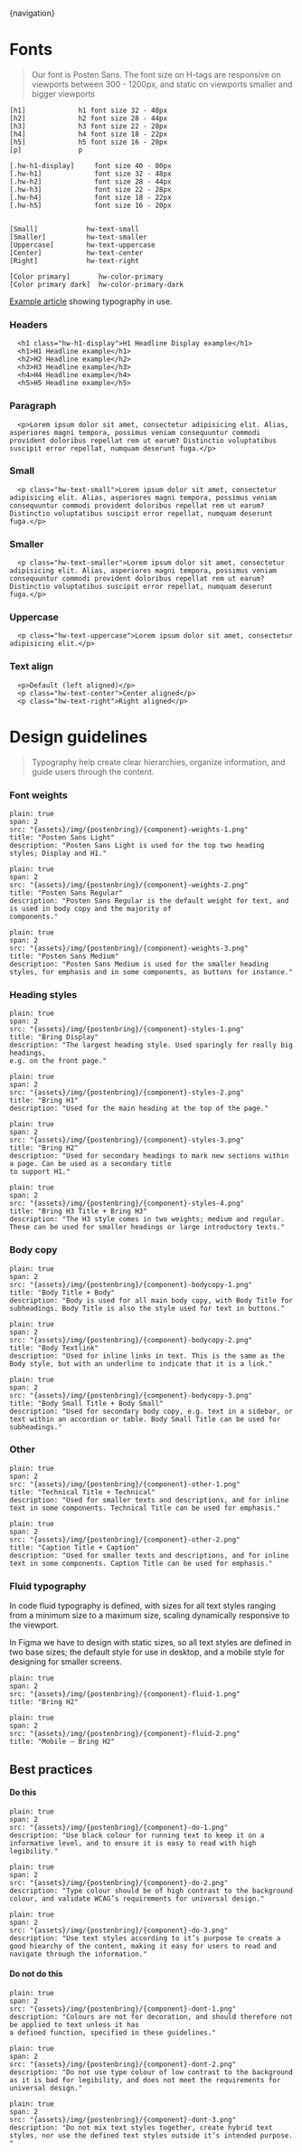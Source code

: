 {navigation}


# Fonts

> Our font is Posten Sans.
> The font size on H-tags are responsive on viewports between 300 - 1200px, and static on viewports smaller and bigger viewports

```code
[h1]             h1 font size 32 - 48px
[h2]             h2 font size 28 - 44px
[h3]             h3 font size 22 - 28px
[h4]             h4 font size 18 - 22px
[h5]             h5 font size 16 - 20px
[p]              p

[.hw-h1-display]     font size 40 - 80px
[.hw-h1]             font size 32 - 48px
[.hw-h2]             font size 28 - 44px
[.hw-h3]             font size 22 - 28px
[.hw-h4]             font size 18 - 22px
[.hw-h5]             font size 16 - 20px


[Small]            hw-text-small
[Smaller]          hw-text-smaller
[Uppercase]        hw-text-uppercase
[Center]           hw-text-center
[Right]            hw-text-right

[Color primary]       hw-color-primary
[Color primary dark]  hw-color-primary-dark
```




[Example article](https://www.bring.no/test/articles/designsystems) showing typography in use.
 
### Headers

```html|responsive,plain,light
  <h1 class="hw-h1-display">H1 Headline Display example</h1>
  <h1>H1 Headline example</h1>
  <h2>H2 Headline example</h2>
  <h3>H3 Headline example</h3>
  <h4>H4 Headline example</h4>
  <h5>H5 Headline example</h5>
```

### Paragraph

```html|span-4,plain,light
  <p>Lorem ipsum dolor sit amet, consectetur adipisicing elit. Alias, asperiores magni tempora, possimus veniam consequuntur commodi provident doloribus repellat rem ut earum? Distinctio voluptatibus suscipit error repellat, numquam deserunt fuga.</p>
```

### Small
```html|span-4,plain,light
  <p class="hw-text-small">Lorem ipsum dolor sit amet, consectetur adipisicing elit. Alias, asperiores magni tempora, possimus veniam consequuntur commodi provident doloribus repellat rem ut earum? Distinctio voluptatibus suscipit error repellat, numquam deserunt fuga.</p>
```

### Smaller
```html|span-4,plain,light
  <p class="hw-text-smaller">Lorem ipsum dolor sit amet, consectetur adipisicing elit. Alias, asperiores magni tempora, possimus veniam consequuntur commodi provident doloribus repellat rem ut earum? Distinctio voluptatibus suscipit error repellat, numquam deserunt fuga.</p>
```


### Uppercase
```html|span-4,plain,light
  <p class="hw-text-uppercase">Lorem ipsum dolor sit amet, consectetur adipisicing elit.</p>
```

### Text align
```html|span-4,plain,light
  <p>Default (left aligned)</p>
  <p class="hw-text-center">Center aligned</p>
  <p class="hw-text-right">Right aligned</p>

```







# Design guidelines

> Typography help create clear hierarchies, organize information, and guide users through the content.







### Font weights
```image
plain: true
span: 2
src: "{assets}/img/{postenbring}/{component}-weights-1.png"
title: "Posten Sans Light"
description: "Posten Sans Light is used for the top two heading styles; Display and H1."
```
```image
plain: true
span: 2
src: "{assets}/img/{postenbring}/{component}-weights-2.png"
title: "Posten Sans Regular"
description: "Posten Sans Regular is the default weight for text, and is used in body copy and the majority of
components."
```
```image
plain: true
span: 2
src: "{assets}/img/{postenbring}/{component}-weights-3.png"
title: "Posten Sans Medium"
description: "Posten Sans Medium is used for the smaller heading styles, for emphasis and in some components, as buttons for instance."
```




### Heading styles
```image
plain: true
span: 2
src: "{assets}/img/{postenbring}/{component}-styles-1.png"
title: "Bring Display"
description: "The largest heading style. Used sparingly for really big headings, 
e.g. on the front page."
```
```image
plain: true
span: 2
src: "{assets}/img/{postenbring}/{component}-styles-2.png"
title: "Bring H1"
description: "Used for the main heading at the top of the page."
```
```image
plain: true
span: 2
src: "{assets}/img/{postenbring}/{component}-styles-3.png"
title: "Bring H2"
description: "Used for secondary headings to mark new sections within a page. Can be used as a secondary title 
to support H1."
```
```image
plain: true
span: 2
src: "{assets}/img/{postenbring}/{component}-styles-4.png"
title: "Bring H3 Title + Bring H3"
description: "The H3 style comes in two weights; medium and regular. These can be used for smaller headings or large introductory texts."
```





### Body copy
```image
plain: true
span: 2
src: "{assets}/img/{postenbring}/{component}-bodycopy-1.png"
title: "Body Title + Body"
description: "Body is used for all main body copy, with Body Title for subheadings. Body Title is also the style used for text in buttons."
```
```image
plain: true
span: 2
src: "{assets}/img/{postenbring}/{component}-bodycopy-2.png"
title: "Body Textlink"
description: "Used for inline links in text. This is the same as the Body style, but with an underline to indicate that it is a link."
```
```image
plain: true
span: 2
src: "{assets}/img/{postenbring}/{component}-bodycopy-3.png"
title: "Body Small Title + Body Small"
description: "Used for secondary body copy, e.g. text in a sidebar, or text within an accordion or table. Body Small Title can be used for subheadings."
```








### Other
```image
plain: true
span: 2
src: "{assets}/img/{postenbring}/{component}-other-1.png"
title: "Technical Title + Technical"
description: "Used for smaller texts and descriptions, and for inline text in some components. Technical Title can be used for emphasis."
```
```image
plain: true
span: 2
src: "{assets}/img/{postenbring}/{component}-other-2.png"
title: "Caption Title + Caption"
description: "Used for smaller texts and descriptions, and for inline text in some components. Caption Title can be used for emphasis."
```






### Fluid typography

In code fluid typography is defined, with sizes for all text styles ranging from a minimum size to a maximum size, scaling dynamically responsive to the viewport.

In Figma we have to design with static sizes, so all text styles are defined in two base sizes; the default style for use in desktop, and a mobile style for designing for smaller screens.


```image
plain: true
span: 2
src: "{assets}/img/{postenbring}/{component}-fluid-1.png"
title: "Bring H2"
```
```image
plain: true
span: 2
src: "{assets}/img/{postenbring}/{component}-fluid-2.png"
title: "Mobile – Bring H2"
```









## Best practices

#### Do this

```image
plain: true
span: 2
src: "{assets}/img/{postenbring}/{component}-do-1.png"
description: "Use black colour for running text to keep it on a informative level, and to ensure it is easy to read with high legibility."
```
```image
plain: true
span: 2
src: "{assets}/img/{postenbring}/{component}-do-2.png"
description: "Type colour should be of high contrast to the background colour, and validate WCAG’s requirements for universal design."
```
```image
plain: true
span: 2
src: "{assets}/img/{postenbring}/{component}-do-3.png"
description: "Use text styles according to it’s purpose to create a good hiearchy of the content, making it easy for users to read and navigate through the information."
```

#### Do not do this
  
```image
plain: true
span: 2
src: "{assets}/img/{postenbring}/{component}-dont-1.png"
description: "Colours are not for decoration, and should therefore not be applied to text unless it has 
a defined function, specified in these guidelines."
```
```image
plain: true
span: 2
src: "{assets}/img/{postenbring}/{component}-dont-2.png"
description: "Do not use type colour of low contrast to the background as it is bad for legibility, and does not meet the requirements for universal design."
```
```image
plain: true
span: 2
src: "{assets}/img/{postenbring}/{component}-dont-3.png"
description: "Do not mix text styles together, create hybrid text styles, nor use the defined text styles outside it’s intended purpose. "
```



